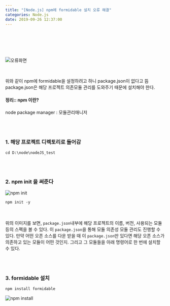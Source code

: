 ```yaml
---
title: "[Node.js] npm에 formidable 설치 오류 해결"
categories: Node.js
date: 2019-09-26 12:37:00
---
```


<br><br><br><br>

![오류화면](https://mand2.github.io/assets/images/node/node_01_01.JPG)

<br>

위와 같이 npm에 formidable을 설정하려고 하니 package.json이 없다고 뜸
package.json은 해당 프로젝트 의존모듈 관리를 도와주기 때문에 설치해야 한다.<br>


#### 정리:: npm 이란?
node package manager : 모듈관리매니저

<br><br>

### 1. 해당 프로젝트 디렉토리로 들어감

```
cd D:\node\nodeJS_test
```



<br><br>

### 2. npm init 을 써준다
![npm init](https://mand2.github.io/assets/images/node/node_01_02.JPG)
```
npm init -y
```

<br><br>
위의 이미지를 보면, `package.json`내부에 해당 프로젝트의 이름, 버전, 사용되는 모듈 등의 스펙을 볼 수 있다.
이 `package.json`을 통해 모듈 의존성 모듈 관리도 진행할 수 있다. 만약 어떤 오픈 소스를 다운 받을 때 이 `package.json`만 있다면 해당 오픈 소스가 의존하고 있는 모듈이 어떤 것인지. 그리고 그 모듈들을 아래 명령어로 한 번에 설치할 수 있다.<br>

<br><br>

### 3. formidable 설치

```
npm install formidable
```
![npm install](https://mand2.github.io/assets/images/node/node_01_03.JPG)




<br><br><br>
